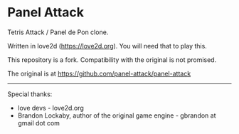 # Panel Attack

Tetris Attack / Panel de Pon clone.

Written in love2d (https://love2d.org). You will need that to play this.


This repository is a fork. Compatibility with the original is not promised.

The original is at https://github.com/panel-attack/panel-attack

----


Special thanks:

* love devs - love2d.org
* Brandon Lockaby, author of the original game engine - gbrandon at gmail dot com
